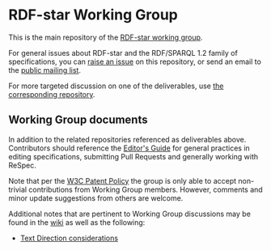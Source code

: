 
# RDF-star Working Group

This is the main repository of the [RDF-star working group](https://www.w3.org/groups/wg/rdf-star/).

For general issues about RDF-star and the RDF/SPARQL 1.2 family of specifications,
you can [raise an issue](https://github.com/w3c/rdf-star-wg/issues) on this repository,
or send an email to the [public mailing list](https://lists.w3.org/Archives/Public/public-rdf-star-wg/).

For more targeted discussion on one of the deliverables, use [the corresponding repository](https://www.w3.org/groups/wg/rdf-star/tools).

## Working Group documents

In addition to the related repositories referenced as deliverables above. Contributors should reference the [Editor's Guide](https://github.com/w3c/rdf-star-wg/wiki/Editor's-guide) for general practices in editing specifications, submitting Pull Requests and generally working with ReSpec.

Note that per the [W3C Patent Policy](https://www.w3.org/Consortium/Patent-Policy-20200915/) the group is only able to accept non-trivial contributions from Working Group members. However, comments and minor update suggestions from others are welcome.

Additional notes that are pertinent to Working Group discussions may be found in the [wiki](https://github.com/w3c/rdf-star-wg/wiki) as well as the following:

* [Text Direction considerations](docs/text-direction.md)
